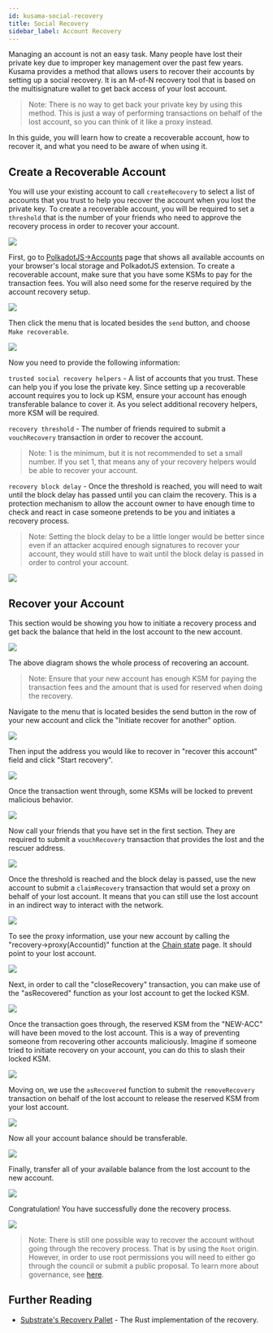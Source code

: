 ```yaml
---
id: kusama-social-recovery
title: Social Recovery
sidebar_label: Account Recovery
---
```


Managing an account is not an easy task. Many people have lost their private key due to improper key
management over the past few years. Kusama provides a method that allows users to recover their
accounts by setting up a social recovery. It is an M-of-N recovery tool that is based on the
multisignature wallet to get back access of your lost account.

> Note: There is no way to get back your private key by using this method. This is just a way of
> performing transactions on behalf of the lost account, so you can think of it like a proxy
> instead.

In this guide, you will learn how to create a recoverable account, how to recover it, and what you
need to be aware of when using it.

## Create a Recoverable Account

You will use your existing account to call `createRecovery` to select a list of accounts that you
trust to help you recover the account when you lost the private key. To create a recoverable
account, you will be required to set a `threshold` that is the number of your friends who need to
approve the recovery process in order to recover your account.

![](/img/recovery/social-recovery-diag-1.png)

First, go to [PolkadotJS->Accounts](https://polkadot.js.org/apps/#/accounts) page that shows all
available accounts on your browser's local storage and PolkadotJS extension. To create a recoverable account, make sure
that you have some KSMs to pay for the transaction fees. You will also need some for the reserve required by the account recovery setup.

![](/img/recovery/social-recovery-1.png)

Then click the menu that is located besides the `send` button, and choose `Make recoverable`.

![](/img/recovery/social-recovery-2.png)

Now you need to provide the following information:

`trusted social recovery helpers` - A list of accounts that you trust. These can help you if you
lose the private key. Since setting up a recoverable account requires you to lock up KSM, ensure 
your account has enough transferable balance to cover it. As you select additional recovery
helpers, more KSM will be required.

`recovery threshold` - The number of friends required to submit a `vouchRecovery` transaction in
order to recover the account.

> Note: 1 is the minimum, but it is not recommended to set a small number. If you set 1, that means
> any of your recovery helpers would be able to recover your account.

`recovery block delay` - Once the threshold is reached, you will need to wait until the block delay
has passed until you can claim the recovery. This is a protection mechanism to allow the account
owner to have enough time to check and react in case someone pretends to be you and initiates a recovery
process.

> Note: Setting the block delay to be a little longer would be better since even if an attacker
> acquired enough signatures to recover your account, they would still have to wait until the block
> delay is passed in order to control your account.

![](/img/recovery/social-recovery-3.png)

## Recover your Account

This section would be showing you how to initiate a recovery process and get back the balance that
held in the lost account to the new account.

![](/img/recovery/social-recovery-diag-2.png)

The above diagram shows the whole process of recovering an account.

> Note: Ensure that your new account has enough KSM for paying the transaction fees and the amount
> that is used for reserved when doing the recovery.

Navigate to the menu that is located besides the send button in the row of your new account and
click the "Initiate recover for another" option.

![](/img/recovery/social-recovery-4.png)

Then input the address you would like to recover in "recover this account" field and click "Start
recovery".

![](/img/recovery/social-recovery-5.png)

Once the transaction went through, some KSMs will be locked to prevent malicious behavior.

![](/img/recovery/social-recovery-6.png)

Now call your friends that you have set in the first section. They are required to submit a
`vouchRecovery` transaction that provides the lost and the rescuer address.

![](/img/recovery/social-recovery-7.png)

Once the threshold is reached and the block delay is passed, use the new account to submit a
`claimRecovery` transaction that would set a proxy on behalf of your lost account. It means that you
can still use the lost account in an indirect way to interact with the network.

![](/img/recovery/social-recovery-8.png)

To see the proxy information, use your new account by calling the "recovery->proxy(Accountid)"
function at the [Chain state](https://polkadot.js.org/apps/#/chainstate) page. It should point to
your lost account.

![](/img/recovery/social-recovery-9.png)

Next, in order to call the "closeRecovery" transaction, you can make use of the "asRecovered" function as
your lost account to get the locked KSM.

![](/img/recovery/social-recovery-10.png)

Once the transaction goes through, the reserved KSM from the "NEW-ACC" will have been moved to the lost
account. This is a way of preventing someone from recovering other accounts maliciously. Imagine if
someone tried to initiate recovery on your account, you can do this to slash their locked KSM.

![](/img/recovery/social-recovery-11.png)

Moving on, we use the `asRecovered` function to submit the `removeRecovery` transaction on behalf of the
lost account to release the reserved KSM from your lost account.

![](/img/recovery/social-recovery-12.png)

Now all your account balance should be transferable.

![](/img/recovery/social-recovery-13.png)

Finally, transfer all of your available balance from the lost account to the new account.

![](/img/recovery/social-recovery-14.png)

Congratulation! You have successfully done the recovery process.

![](/img/recovery/social-recovery-15.png)

> Note: There is still one possible way to recover the account without going through the recovery
> process. That is by using the `Root` origin. However, in order to use root permissions you will
> need to either go through the council or submit a public proposal. To learn more about governance,
> see [here](learn-governance).

## Further Reading

- [Substrate's Recovery Pallet](https://github.com/paritytech/substrate/blob/master/frame/recovery/src/lib.rs) -
  The Rust implementation of the recovery.
